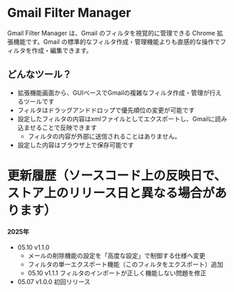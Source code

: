 # Gmail Filter Manager
Gmail Filter Manager は、Gmail のフィルタを視覚的に管理できる Chrome 拡張機能です。Gmail の標準的なフィルタ作成・管理機能よりも直感的な操作でフィルタを作成・編集できます。

## どんなツール？
- 拡張機能画面から、GUIベースでGmailの複雑なフィルタ作成・管理が行えるツールです
- フィルタはドラッグアンドドロップで優先順位の変更が可能です
- 設定したフィルタの内容はxmlファイルとしてエクスポートし、Gmailに読み込ませることで反映できます
   - フィルタの内容が外部に送信されることはありません。
- 設定した内容はブラウザ上で保存可能です

# 更新履歴（ソースコード上の反映日で、ストア上のリリース日と異なる場合があります）
#### 2025年
- 05.10 v1.1.0
   - メールの削除機能の設定を「高度な設定」で制御する仕様へ変更
   - フィルタの単一エクスポート機能（このフィルタをエクスポート）追加
   - 05.10 v1.1.1 フィルタのインポートが正しく機能しない問題を修正
- 05.07 v1.0.0 初回リリース